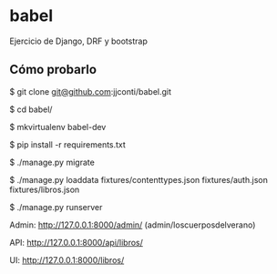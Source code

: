 # babel

Ejercicio de Django, DRF y bootstrap

## Cómo probarlo

$ git clone git@github.com:jjconti/babel.git

$ cd babel/

$ mkvirtualenv babel-dev

$ pip install -r requirements.txt

$ ./manage.py migrate

$ ./manage.py loaddata fixtures/contenttypes.json fixtures/auth.json fixtures/libros.json

$ ./manage.py runserver

Admin: http://127.0.0.1:8000/admin/ (admin/loscuerposdelverano)

API: http://127.0.0.1:8000/api/libros/

UI: http://127.0.0.1:8000/libros/
